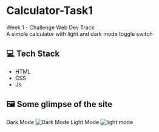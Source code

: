 # Calculator-Task1

Week 1 - Challenge Web Dev Track  
A simple calculator with light and dark mode toggle switch

## 💻 Tech Stack

- HTML
- CSS
- Js

## 🖼️ Some glimpse of the site

Dark Mode
![Dark Mode](https://user-images.githubusercontent.com/64153988/132130312-092e58c5-cebd-45a1-b210-9900d11a323e.png)
Light Mode
![light mode](https://user-images.githubusercontent.com/64153988/132130317-08d129f6-baf6-4973-8136-7364d21898d3.png)
